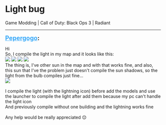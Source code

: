 # Light bug
Game Modding | Call of Duty: Black Ops 3 | Radiant

---
<strong style="font-size: 1.4em;"><span style="text-decoration: underline;text-decoration-color: #34a7f9;"><span style="color:#34a7f9;">Pepergogo</span></span>:</strong>

<p>Hi<br />So, I compile the light in my map and it looks like this:<br /><img style="max-width: 500px;" src="{{ '/wiki/threads/assets/a.129.jpg' | relative_url }}"> <img style="max-width: 500px;" src="{{ '/wiki/threads/assets/a.130.jpg' | relative_url }}"> <img style="max-width: 500px;" src="{{ '/wiki/threads/assets/a.131.jpg' | relative_url }}"> <img style="max-width: 500px;" src="{{ '/wiki/threads/assets/a.132.jpg' | relative_url }}"><br />The thing is, I&#39;ve other sun in the map and with that works fine, and also, this sun that I&#39;ve the problem just doesn&#39;t compile the sun shadows, so the light from the bulb compiles just fine...<br /><img style="max-width: 500px;" src="{{ '/wiki/threads/assets/a.133.jpg' | relative_url }}"><br /><br />I compile the light (with the lightning icon) before add the models and use the launcher to compile the light after add them because my pc can&#39;t handle the light icon<br />And previously compile without one building and the lightning works fine<br /><br />Any help would be really appreciated &#128532;</p>
